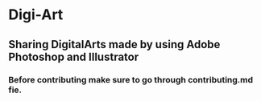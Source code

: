 # Digi-Art
## Sharing DigitalArts made by using Adobe Photoshop and Illustrator
### Before contributing make sure to go through contributing.md fie.
